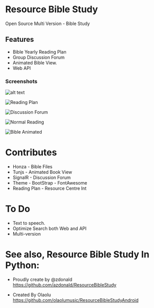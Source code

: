 # Resource Bible Study
Open Source Multi Version - Bible Study

## Features
* Bible Yearly Reading Plan
* Group Discussion Forum
* Animated Bible View.
* Web API

### Screenshots


![alt text](screenshots/BibleStudy%20Home%20Page.PNG "Home Page")

![Reading Plan](screenshots/Bible%20Reading%20Plan.PNG)

![Discussion Forum](screenshots/Bible%20Study%20Discussion%20Forum.PNG)

![Normal Reading](screenshots/BibleStudy%20Reading%20without%20Flip.PNG)

![Bible Animated](screenshots/Bible%20Study%20Animated.PNG)
 




# Contributes
* Honza -  Bible Files
* Tunjs - Animated Book View
* SignalR - Discussion Forum
* Theme - BootStrap - FontAwesome
* Reading Plan - Resource Centre Int

# To Do
* Text to speech.
* Optimize Search both Web and API
* Multi-version

# See also, Resource Bible Study In Python:
* Proudly create by @zdonald 
https://github.com/azdonald/ResourceBibleStudy

* Created By Olaolu
https://github.com/olaolumusic/ResourceBibleStudyAndroid
